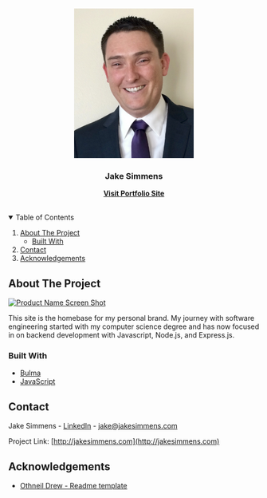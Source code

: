 <!--Copyright (c) 2018 Othneil Drew
*** 
*** Permission is hereby granted, free of charge, to any person obtaining a copy
*** of this software and associated documentation files (the "Software"), to deal
*** in the Software without restriction, including without limitation the rights
*** to use, copy, modify, merge, publish, distribute, sublicense, and/or sell
*** copies of the Software, and to permit persons to whom the Software is
*** furnished to do so, subject to the following conditions:
*** 
*** The above copyright notice and this permission notice shall be included in all
*** copies or substantial portions of the Software.
-->


<!-- PROJECT SHIELDS -->
<!--
*** I'm using markdown "reference style" links for readability.
*** Reference links are enclosed in brackets [ ] instead of parentheses ( ).
*** See the bottom of this document for the declaration of the reference variables
*** for contributors-url, forks-url, etc. This is an optional, concise syntax you may use.
*** https://www.markdownguide.org/basic-syntax/#reference-style-links
-->

<!-- PROJECT LOGO -->
<br />
<p align="center">
  <img src="images/business card photo.jpeg" alt="@aerojake" width="240" height="300">

  <h3 align="center">Jake Simmens</h3>

  <p align="center">
    <a href="http://jakesimmens.com"><strong>Visit Portfolio Site</strong></a>
    <br />
    <br />
  </p>
</p>



<!-- TABLE OF CONTENTS -->
<details open="open">
  <summary>Table of Contents</summary>
  <ol>
    <li>
      <a href="#about-the-project">About The Project</a>
      <ul>
        <li><a href="#built-with">Built With</a></li>
      </ul>
    </li>
    <li><a href="#contact">Contact</a></li>
    <li><a href="#acknowledgements">Acknowledgements</a></li>
  </ol>
</details>



<!-- ABOUT THE PROJECT -->
## About The Project

[![Product Name Screen Shot][product-screenshot]](https://example.com)

This site is the homebase for my personal brand.  My journey with software engineering started with my computer science degree and has now focused in on backend development with Javascript, Node.js, and Express.js.

### Built With

* [Bulma](https://bulma.io)
* [JavaScript](https://www.ecma-international.org/technical-committees/tc39)

<!-- CONTACT -->
## Contact

Jake Simmens - [LinkedIn](https://linkedin.com/in/jakesimmens) - jake@jakesimmens.com

Project Link: [http://jakesimmens.com](http://jakesimmens.com)



<!-- ACKNOWLEDGEMENTS -->
## Acknowledgements
* [Othneil Drew - Readme template](https://github.com/othneildrew/Best-README-Template)


<!-- MARKDOWN LINKS & IMAGES -->
<!-- https://www.markdownguide.org/basic-syntax/#reference-style-links -->
[contributors-shield]: https://img.shields.io/github/contributors/othneildrew/Best-README-Template.svg?style=for-the-badge
[contributors-url]: https://github.com/othneildrew/Best-README-Template/graphs/contributors
[forks-shield]: https://img.shields.io/github/forks/othneildrew/Best-README-Template.svg?style=for-the-badge
[forks-url]: https://github.com/othneildrew/Best-README-Template/network/members
[stars-shield]: https://img.shields.io/github/stars/othneildrew/Best-README-Template.svg?style=for-the-badge
[stars-url]: https://github.com/othneildrew/Best-README-Template/stargazers
[issues-shield]: https://img.shields.io/github/issues/othneildrew/Best-README-Template.svg?style=for-the-badge
[issues-url]: https://github.com/othneildrew/Best-README-Template/issues
[license-shield]: https://img.shields.io/github/license/othneildrew/Best-README-Template.svg?style=for-the-badge
[license-url]: https://github.com/othneildrew/Best-README-Template/blob/master/LICENSE.txt
[linkedin-shield]: https://img.shields.io/badge/-LinkedIn-black.svg?style=for-the-badge&logo=linkedin&colorB=555
[linkedin-url]: https://linkedin.com/in/othneildrew
[product-screenshot]: images/screenshot.png

